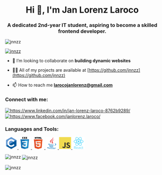 <h1 align="center">Hi 👋, I'm Jan Lorenz Laroco</h1>
<h3 align="center">A dedicated 2nd-year IT student, aspiring to become a skilled frontend developer.</h3>

<p align="left"> <img src="https://komarev.com/ghpvc/?username=jnnzz&label=Profile%20views&color=0e75b6&style=flat" alt="jnnzz" /> </p>

<p align="left"> <a href="https://github.com/ryo-ma/github-profile-trophy"><img src="https://github-profile-trophy.vercel.app/?username=jnnzz" alt="jnnzz" /></a> </p>

- 👯 I’m looking to collaborate on **building dynamic websites**

- 👨‍💻 All of my projects are available at [https://github.com/jnnzz](https://github.com/jnnzz)

- 📫 How to reach me **larocojanlorenz@gmail.com**

<h3 align="left">Connect with me:</h3>
<p align="left">
<a href="https://linkedin.com/in/https://www.linkedin.com/in/jan-lorenz-laroco-8762b9289/" target="blank"><img align="center" src="https://raw.githubusercontent.com/rahuldkjain/github-profile-readme-generator/master/src/images/icons/Social/linked-in-alt.svg" alt="https://www.linkedin.com/in/jan-lorenz-laroco-8762b9289/" height="30" width="40" /></a>
<a href="https://fb.com/https://www.facebook.com/janlorenz.laroco/" target="blank"><img align="center" src="https://raw.githubusercontent.com/rahuldkjain/github-profile-readme-generator/master/src/images/icons/Social/facebook.svg" alt="https://www.facebook.com/janlorenz.laroco/" height="30" width="40" /></a>
</p>

<h3 align="left">Languages and Tools:</h3>
<p align="left"> <a href="https://www.cprogramming.com/" target="_blank" rel="noreferrer"> <img src="https://raw.githubusercontent.com/devicons/devicon/master/icons/c/c-original.svg" alt="c" width="40" height="40"/> </a> <a href="https://www.w3schools.com/css/" target="_blank" rel="noreferrer"> <img src="https://raw.githubusercontent.com/devicons/devicon/master/icons/css3/css3-original-wordmark.svg" alt="css3" width="40" height="40"/> </a> <a href="https://www.w3.org/html/" target="_blank" rel="noreferrer"> <img src="https://raw.githubusercontent.com/devicons/devicon/master/icons/html5/html5-original-wordmark.svg" alt="html5" width="40" height="40"/> </a> <a href="https://www.java.com" target="_blank" rel="noreferrer"> <img src="https://raw.githubusercontent.com/devicons/devicon/master/icons/java/java-original.svg" alt="java" width="40" height="40"/> </a> <a href="https://developer.mozilla.org/en-US/docs/Web/JavaScript" target="_blank" rel="noreferrer"> <img src="https://raw.githubusercontent.com/devicons/devicon/master/icons/javascript/javascript-original.svg" alt="javascript" width="40" height="40"/> </a> <a href="https://reactjs.org/" target="_blank" rel="noreferrer"> <img src="https://raw.githubusercontent.com/devicons/devicon/master/icons/react/react-original-wordmark.svg" alt="react" width="40" height="40"/> </a> </p>

<p><img align="left" src="https://github-readme-stats.vercel.app/api/top-langs?username=jnnzz&show_icons=true&locale=en&layout=compact" alt="jnnzz" /></p>

<p>&nbsp;<img align="center" src="https://github-readme-stats.vercel.app/api?username=jnnzz&show_icons=true&locale=en" alt="jnnzz" /></p>

<p><img align="center" src="https://github-readme-streak-stats.herokuapp.com/?user=jnnzz&" alt="jnnzz" /></p>
